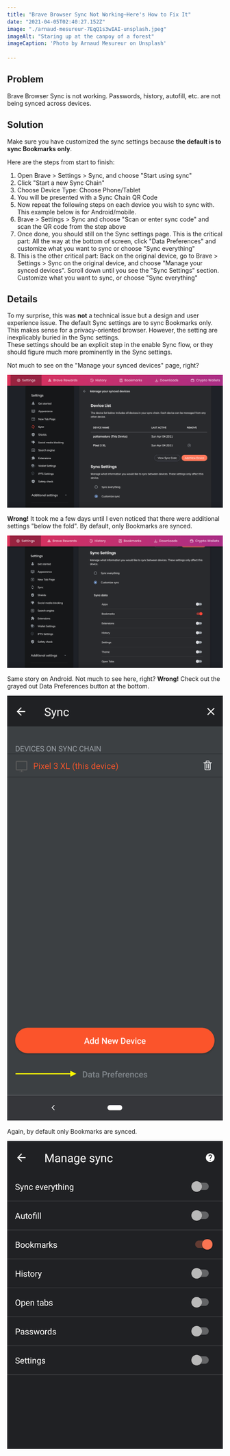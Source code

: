```yaml
---
title: "Brave Browser Sync Not Working—Here's How to Fix It" 
date: "2021-04-05T02:40:27.152Z"
image: "./arnaud-mesureur-7EqQ1s3wIAI-unsplash.jpeg"
imageAlt: "Staring up at the canpoy of a forest"
imageCaption: 'Photo by Arnaud Mesureur on Unsplash'

---
```


## Problem

Brave Browser Sync is not working. Passwords, history, autofill, etc. are not being synced across devices.

## Solution

Make sure you have customized the sync settings because **the default is to sync Bookmarks only**.

Here are the steps from start to finish:

1. Open Brave > Settings > Sync, and choose "Start using sync"
1. Click "Start a new Sync Chain"
1. Choose Device Type: Choose Phone/Tablet
1. You will be presented with a Sync Chain QR Code
1. Now repeat the following steps on each device you wish to sync with. 
   This example below is for Android/mobile.
1. Brave > Settings > Sync and choose "Scan or enter sync code" and scan 
   the QR code from the step above
1. Once done, you should still on the Sync settings page. This is the 
   critical part: All the way at the bottom of screen, 
   click "Data Preferences" and customize what you want to sync 
   or choose "Sync everything"
1. This is the other critical part: Back on the original device, 
   go to Brave > Settings > Sync on the original device, and 
   choose "Manage your synced devices". Scroll down until you see 
   the "Sync Settings" section. Customize what you want to sync, 
   or choose "Sync everything"

## Details

To my surprise, this was **not** a technical issue but a design and user experience issue. 
The default Sync settings are to sync Bookmarks only. This makes sense for a 
privacy-oriented browser. However, the setting are inexplicably buried in the Sync settings.  
These settings should be an explicit step in the enable Sync flow, or they should figure much 
more prominently in the Sync settings.

Not much to see on the "Manage your synced devices" page, right?

![Brave Desktop > Settings > Sync > Manage your synced devices](manage-your-synced-devices.png)

**Wrong!** It took me a few days until I even noticed that there were additional 
settings "below the fold". By default, only Bookmarks are synced.

![Brave for Desktop > Settings > Sync > Manage your synced devices (below the fold)](sync-settings.png)

Same story on Android. Not much to see here, right? 
**Wrong!** Check out the grayed out Data Preferences button at the bottom.

![Brave for Android > Settings > Sync](brave-sync-settings-android.png)

Again, by default only Bookmarks are synced.

![Brave for Android > Settings > Sync > Data Preferences](manage-sync-android.png)

